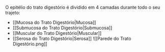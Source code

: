 O epitélio do trato digestório é dividido em 4 camadas durante todo o seu trajeto:
- [[Mucosa do Trato Digestório|Mucosa]]
- [[Submucosa do Trato Digestório|Submucosa]]
- [[Muscular do Trato Digestório|Muscular]]
- [[Serosa do Trato Digestório|Serosa]]
![[Parede do Trato Digestório.png]]
